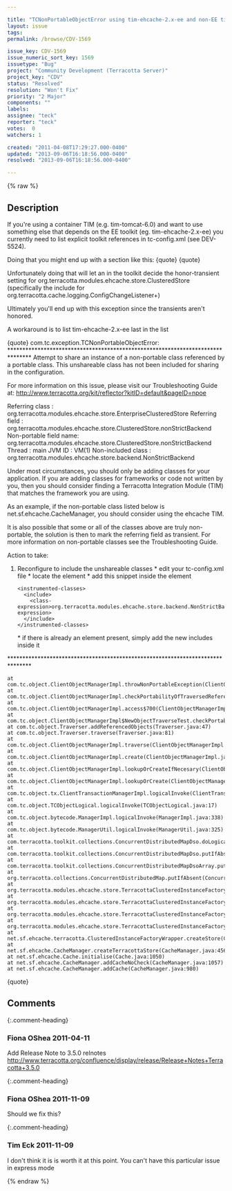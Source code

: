 ```yaml
---

title: "TCNonPortableObjectError using tim-ehcache-2.x-ee and non-EE tims"
layout: issue
tags: 
permalink: /browse/CDV-1569

issue_key: CDV-1569
issue_numeric_sort_key: 1569
issuetype: "Bug"
project: "Community Development (Terracotta Server)"
project_key: "CDV"
status: "Resolved"
resolution: "Won't Fix"
priority: "2 Major"
components: ""
labels: 
assignee: "teck"
reporter: "teck"
votes:  0
watchers: 1

created: "2011-04-08T17:29:27.000-0400"
updated: "2013-09-06T16:18:56.000-0400"
resolved: "2013-09-06T16:18:56.000-0400"

---
```




{% raw %}



## Description

<div markdown="1" class="description">

If you're using a container TIM (e.g. tim-tomcat-6.0) and want to use something else that depends on the EE toolkit (eg. tim-ehcache-2.x-ee) you currently need to list explicit toolkit references in tc-config.xml (see DEV-5524). 

Doing that you might end up with a <modules> section like this:
\{quote\}
    <modules>
      <module name="tim-tomcat-6.0" version="2.2.2"/>
      <module name="tim-ehcache-2.x-ee" version="1.7.0"/>
      <module group-id="org.terracotta.toolkit" name="terracotta-toolkit-1.2" version="3.0.0"/>
      <module group-id="org.terracotta.toolkit" name="terracotta-toolkit-1.2-ee" version="3.0.0"/>
    </modules>
\{quote\}

Unfortunately doing that will let an <include> in the toolkit decide the honor-transient setting for org.terracotta.modules.ehcache.store.ClusteredStore (specifically the include for  org.terracotta.cache.logging.ConfigChangeListener+) 

Ultimately you'll end up with this exception since the transients aren't honored. 

A workaround is to list tim-ehcache-2.x-ee last in the <modules> list

\{quote\}
com.tc.exception.TCNonPortableObjectError: 
\*\*\*\*\*\*\*\*\*\*\*\*\*\*\*\*\*\*\*\*\*\*\*\*\*\*\*\*\*\*\*\*\*\*\*\*\*\*\*\*\*\*\*\*\*\*\*\*\*\*\*\*\*\*\*\*\*\*\*\*\*\*\*\*\*\*\*\*\*\*\*\*\*\*\*\*\*\*\*
Attempt to share an instance of a non-portable class referenced by a portable class. This
unshareable class has not been included for sharing in the configuration.

For more information on this issue, please visit our Troubleshooting Guide at:
http://www.terracotta.org/kit/reflector?kitID=default&pageID=npoe

Referring class        : org.terracotta.modules.ehcache.store.EnterpriseClusteredStore
Referring field        : org.terracotta.modules.ehcache.store.ClusteredStore.nonStrictBackend
Non-portable field name: org.terracotta.modules.ehcache.store.ClusteredStore.nonStrictBackend
Thread                 : main
JVM ID                 : VM(1)
Non-included class     : org.terracotta.modules.ehcache.store.backend.NonStrictBackend

Under most circumstances, you should only be adding classes for your
application. If you are adding classes for frameworks or code not written by
you, then you should consider finding a Terracotta Integration Module (TIM)
that matches the framework you are using.

As an example, if the non-portable class listed below is
net.sf.ehcache.CacheManager, you should consider using the ehcache TIM.

It is also possible that some or all of the classes above are truly
non-portable, the solution is then to mark the referring field as transient.
For more information on non-portable classes see the Troubleshooting Guide.

Action to take:

1) Reconfigure to include the unshareable classes
   \* edit your tc-config.xml file
   \* locate the <dso> element
   \* add this snippet inside the <dso> element

       <instrumented-classes>
         <include>
           <class-expression>org.terracotta.modules.ehcache.store.backend.NonStrictBackend</class-expression>
         </include>
       </instrumented-classes>

   \* if there is already an <instrumented-classes> element present, simply add
     the new includes inside it

\*\*\*\*\*\*\*\*\*\*\*\*\*\*\*\*\*\*\*\*\*\*\*\*\*\*\*\*\*\*\*\*\*\*\*\*\*\*\*\*\*\*\*\*\*\*\*\*\*\*\*\*\*\*\*\*\*\*\*\*\*\*\*\*\*\*\*\*\*\*\*\*\*\*\*\*\*\*\*

	at com.tc.object.ClientObjectManagerImpl.throwNonPortableException(ClientObjectManagerImpl.java:798)
	at com.tc.object.ClientObjectManagerImpl.checkPortabilityOfTraversedReference(ClientObjectManagerImpl.java:689)
	at com.tc.object.ClientObjectManagerImpl.access$700(ClientObjectManagerImpl.java:84)
	at com.tc.object.ClientObjectManagerImpl$NewObjectTraverseTest.checkPortability(ClientObjectManagerImpl.java:1071)
	at com.tc.object.Traverser.addReferencedObjects(Traverser.java:47)
	at com.tc.object.Traverser.traverse(Traverser.java:81)
	at com.tc.object.ClientObjectManagerImpl.traverse(ClientObjectManagerImpl.java:962)
	at com.tc.object.ClientObjectManagerImpl.create(ClientObjectManagerImpl.java:307)
	at com.tc.object.ClientObjectManagerImpl.lookupOrCreateIfNecesary(ClientObjectManagerImpl.java:354)
	at com.tc.object.ClientObjectManagerImpl.lookupOrCreate(ClientObjectManagerImpl.java:335)
	at com.tc.object.tx.ClientTransactionManagerImpl.logicalInvoke(ClientTransactionManagerImpl.java:511)
	at com.tc.object.TCObjectLogical.logicalInvoke(TCObjectLogical.java:17)
	at com.tc.object.bytecode.ManagerImpl.logicalInvoke(ManagerImpl.java:338)
	at com.tc.object.bytecode.ManagerUtil.logicalInvoke(ManagerUtil.java:325)
	at com.terracotta.toolkit.collections.ConcurrentDistributedMapDso.doLogicalPut(ConcurrentDistributedMapDso.java:158)
	at com.terracotta.toolkit.collections.ConcurrentDistributedMapDso.putIfAbsent(ConcurrentDistributedMapDso.java:508)
	at com.terracotta.toolkit.collections.ConcurrentDistributedMapDsoArray.putIfAbsent(ConcurrentDistributedMapDsoArray.java:176)
	at org.terracotta.collections.ConcurrentDistributedMap.putIfAbsent(ConcurrentDistributedMap.java:144)
	at org.terracotta.modules.ehcache.store.TerracottaClusteredInstanceFactory.getOrCreateStoreInternal(TerracottaClusteredInstanceFactory.java:244)
	at org.terracotta.modules.ehcache.store.TerracottaClusteredInstanceFactory.getOrCreateStore(TerracottaClusteredInstanceFactory.java:229)
	at org.terracotta.modules.ehcache.store.TerracottaClusteredInstanceFactory.getOrCreateStore(TerracottaClusteredInstanceFactory.java:122)
	at org.terracotta.modules.ehcache.store.TerracottaClusteredInstanceFactory.createStore(TerracottaClusteredInstanceFactory.java:116)
	at net.sf.ehcache.terracotta.ClusteredInstanceFactoryWrapper.createStore(ClusteredInstanceFactoryWrapper.java:81)
	at net.sf.ehcache.CacheManager.createTerracottaStore(CacheManager.java:456)
	at net.sf.ehcache.Cache.initialise(Cache.java:1050)
	at net.sf.ehcache.CacheManager.addCacheNoCheck(CacheManager.java:1057)
	at net.sf.ehcache.CacheManager.addCache(CacheManager.java:980)
\{quote\}

</div>

## Comments


{:.comment-heading}
### **Fiona OShea** <span class="date">2011-04-11</span>

<div markdown="1" class="comment">

Add Release Note to 3.5.0 relnotes
http://www.terracotta.org/confluence/display/release/Release+Notes+Terracotta+3.5.0

</div>


{:.comment-heading}
### **Fiona OShea** <span class="date">2011-11-09</span>

<div markdown="1" class="comment">

Should we fix this?

</div>


{:.comment-heading}
### **Tim Eck** <span class="date">2011-11-09</span>

<div markdown="1" class="comment">

I don't think it is is worth it at this point. You can't have this particular issue in express mode


</div>



{% endraw %}
